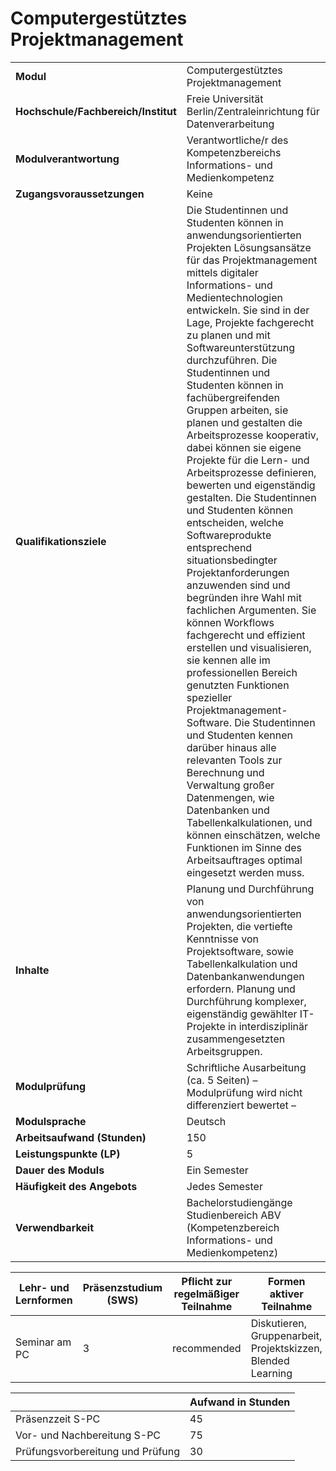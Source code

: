# Computergestütztes Projektmanagement
|                                    |   |
|------------------------------------|---|
|**Modul**                           | Computergestütztes Projektmanagement |
|**Hochschule/Fachbereich/Institut** | Freie Universität Berlin/Zentraleinrichtung für Datenverarbeitung |
|**Modulverantwortung**              | Verantwortliche/r des Kompetenzbereichs Informations- und Medienkompetenz |
|**Zugangsvoraussetzungen**          | Keine |
|**Qualifikationsziele**             | Die Studentinnen und Studenten können in anwendungsorientierten Projekten Lösungsansätze für das Projektmanagement mittels digitaler Informations- und Medientechnologien entwickeln. Sie sind in der Lage, Projekte fachgerecht zu planen und mit Softwareunterstützung durchzuführen. Die Studentinnen und Studenten können in fachübergreifenden Gruppen arbeiten, sie planen und gestalten die Arbeitsprozesse kooperativ, dabei können sie eigene Projekte für die Lern- und Arbeitsprozesse definieren, bewerten und eigenständig gestalten. Die Studentinnen und Studenten können entscheiden, welche Softwareprodukte entsprechend situationsbedingter Projektanforderungen anzuwenden sind und begründen ihre Wahl mit fachlichen Argumenten. Sie können Workflows fachgerecht und effizient erstellen und visualisieren, sie kennen alle im professionellen Bereich genutzten Funktionen spezieller Projektmanagement-Software. Die Studentinnen und Studenten kennen darüber hinaus alle relevanten Tools zur Berechnung und Verwaltung großer Datenmengen, wie Datenbanken und Tabellenkalkulationen, und können einschätzen, welche Funktionen im Sinne des Arbeitsauftrages optimal eingesetzt werden muss. |
|**Inhalte**                         | Planung und Durchführung von anwendungsorientierten Projekten, die vertiefte Kenntnisse von Projektsoftware, sowie Tabellenkalkulation und Datenbankanwendungen erfordern. Planung und Durchführung komplexer, eigenständig gewählter IT-Projekte in interdisziplinär zusammengesetzten Arbeitsgruppen. |
|**Modulprüfung**                    | Schriftliche Ausarbeitung (ca. 5 Seiten) – Modulprüfung wird nicht differenziert bewertet – |
|**Modulsprache**                    | Deutsch |
|**Arbeitsaufwand (Stunden)**        | 150 |
|**Leistungspunkte (LP)**            | 5 |
|**Dauer des Moduls**                | Ein Semester |
|**Häufigkeit des Angebots**         | Jedes Semester |
|**Verwendbarkeit**                  | Bachelorstudiengänge Studienbereich ABV (Kompetenzbereich Informations- und Medienkompetenz) |

| Lehr- und Lernformen | Präsenzstudium <br> (SWS) | Pflicht zur regelmäßiger Teilnahme | Formen aktiver Teilnahme |
| ---------------------|---------------------------|------------------------------------|------------------------- |
| Seminar am PC        | 3                         | recommended                        | Diskutieren, Gruppenarbeit, Projektskizzen, Blended Learning |

|   | Aufwand in Stunden |
| - |--------------------|
| Präsenzzeit S-PC                         | 45    |
| Vor- und Nachbereitung S-PC              | 75    |
| Prüfungsvorbereitung und Prüfung         | 30    |
